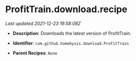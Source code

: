 # ProfitTrain.download.recipe

_Last updated 2021-12-23 19:58:08Z_

- **Description**: Downloads the latest version of ProfitTrain.

- **Identifier**: `com.github.homebysix.download.ProfitTrain`

- **Parent Recipes**: `None`